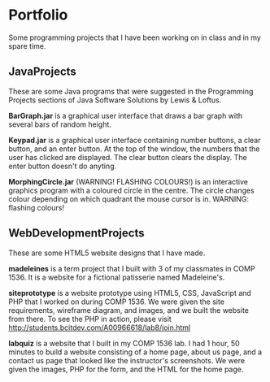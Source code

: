 # Portfolio
Some programming projects that I have been working on in class and in
my spare time.

## JavaProjects
These are some Java programs that were suggested in the Programming 
Projects sections of Java Software Solutions by Lewis & Loftus.

**BarGraph.jar** is a graphical user interface that draws a bar graph
with several bars of random height.

**Keypad.jar** is a graphical user interface containing number buttons, a 
clear button, and an enter button. At the top of the window, the 
numbers that the user has clicked are displayed. The clear button 
clears the display. The enter button doesn't do anyting.

**MorphingCircle.jar** (WARNING! FLASHING COLOURS!) is an interactive 
graphics program with a coloured circle in the centre. The circle changes 
colour depending on which quadrant the mouse cursor is in. 
WARNING: flashing colours!

## WebDevelopmentProjects
These are some HTML5 website designs that I have made.

**madeleines** is a term project that I built with 3 of my classmates in
COMP 1536. It is a website for a fictional patisserie named Madeleine's.

**siteprototype** is a website prototype using HTML5, CSS, JavaScript and
PHP that I worked on during COMP 1536. We were given the site 
requirements, wireframe diagram, and images, and we built the website
from there. To see the PHP in action, please
visit http://students.bcitdev.com/A00966618/lab8/join.html

**labquiz** is a website that I built in my COMP 1536 lab. I had 1 hour,
50 minutes to build a website consisting of a home page, about us page,
and a contact us page that looked like the instructor's screenshots. We
were given the images, PHP for the form, and the HTML for the home page.
